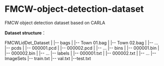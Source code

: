 # FMCW-object-detection-dataset
FMCW object detection dataset based on CARLA

**Dataset structure**：

FMCWLidDet_Dataset
 |
 |-- bags
 |    |-- Town 01.bag
 |    |-- Town 02.bag
 |    |-- ... 
 |-- pcds
 |    |-- 000001.pcd
 |    |-- 000002.pcd
 |    |-- ...
 |-- bins
 |    |-- 000001.bin
 |    |-- 000002.bin
 |    |-- ...
 |-- labels
 |    |-- 000001.txt
 |    |-- 000002.txt
 |    |-- ...
 |-- ImageSets
      |-- train.txt
      |-- val.txt
      |--test.txt


